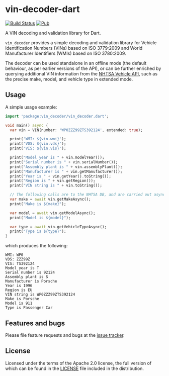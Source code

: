 vin-decoder-dart
================

[![Build Status](https://travis-ci.com/adaptant-labs/vin-decoder-dart.svg?branch=master)](https://travis-ci.com/adaptant-labs/vin-decoder-dart#)
[![Pub](https://img.shields.io/pub/v/vin_decoder.svg)](https://pub.dartlang.org/packages/vin_decoder)

A VIN decoding and validation library for Dart.

`vin_decoder` provides a simple decoding and validation library for Vehicle Identification Numbers (VINs) based on
ISO 3779:2009 and World Manufacturer Identifiers (WMIs) based on ISO 3780:2009.

The decoder can be used standalone in an offline mode (the default behaviour, as per earlier versions of the API), or
can be further enriched by querying additional VIN information from the [NHTSA Vehicle API][nhtsa], such as the precise
make, model, and vehicle type in extended mode.

[nhtsa]: https://vpic.nhtsa.dot.gov/api/Home
  
## Usage

A simple usage example:

```dart
import 'package:vin_decoder/vin_decoder.dart';

void main() async {
  var vin = VIN(number: 'WP0ZZZ99ZTS392124', extended: true);

  print('WMI: ${vin.wmi}');
  print('VDS: ${vin.vds}');
  print('VIS: ${vin.vis}');

  print("Model year is " + vin.modelYear());
  print("Serial number is " + vin.serialNumber());
  print("Assembly plant is " + vin.assemblyPlant());
  print("Manufacturer is " + vin.getManufacturer());
  print("Year is " + vin.getYear().toString());
  print("Region is " + vin.getRegion());
  print("VIN string is " + vin.toString());

  // The following calls are to the NHTSA DB, and are carried out asynchronously
  var make = await vin.getMakeAsync();
  print("Make is ${make}");

  var model = await vin.getModelAsync();
  print("Model is ${model}");

  var type = await vin.getVehicleTypeAsync();
  print("Type is ${type}");
}
```

which produces the following:

```shell script
WMI: WP0
VDS: ZZZ99Z
VIS: TS392124
Model year is T
Serial number is 92124
Assembly plant is S
Manufacturer is Porsche
Year is 1996
Region is EU
VIN string is WP0ZZZ99ZTS392124
Make is Porsche
Model is 911
Type is Passenger Car
```

## Features and bugs

Please file feature requests and bugs at the [issue tracker][tracker].

[tracker]: https://github.com/adaptant-labs/vin-decoder-dart/issues

## License

Licensed under the terms of the Apache 2.0 license, the full version of which can be found in the
[LICENSE](https://raw.githubusercontent.com/adaptant-labs/vin-decoder-dart/master/LICENSE)
file included in the distribution.
